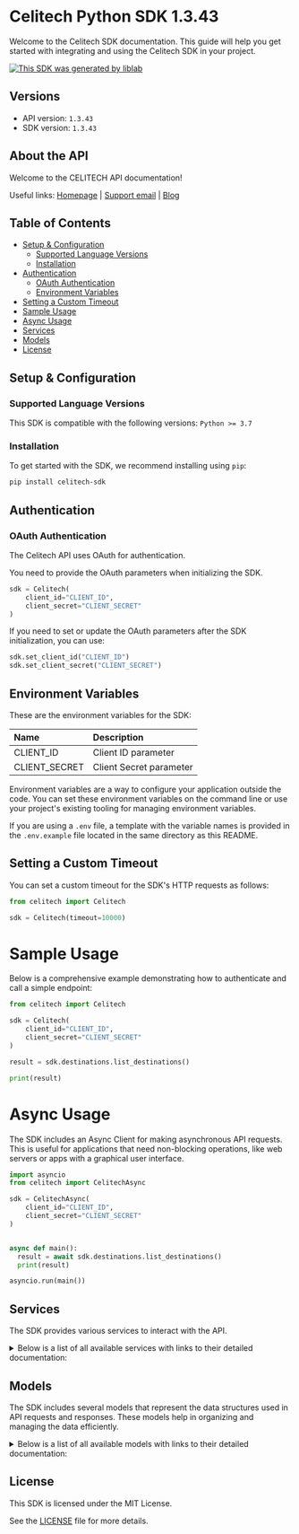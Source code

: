 # Celitech Python SDK 1.3.43

Welcome to the Celitech SDK documentation. This guide will help you get started with integrating and using the Celitech SDK in your project.

[![This SDK was generated by liblab](https://public-liblab-readme-assets.s3.us-east-1.amazonaws.com/built-by-liblab-icon.svg)](https://liblab.com/?utm_source=readme)

## Versions

- API version: `1.3.43`
- SDK version: `1.3.43`

## About the API

Welcome to the CELITECH API documentation!

Useful links: [Homepage](https://www.celitech.com) | [Support email](mailto:support@celitech.com) | [Blog](https://www.celitech.com/blog/)

## Table of Contents

- [Setup & Configuration](#setup--configuration)
  - [Supported Language Versions](#supported-language-versions)
  - [Installation](#installation)
- [Authentication](#authentication)
  - [OAuth Authentication](#oauth-authentication)
  - [Environment Variables](#environment-variables)
- [Setting a Custom Timeout](#setting-a-custom-timeout)
- [Sample Usage](#sample-usage)
- [Async Usage](#async-usage)
- [Services](#services)
- [Models](#models)
- [License](#license)

## Setup & Configuration

### Supported Language Versions

This SDK is compatible with the following versions: `Python >= 3.7`

### Installation

To get started with the SDK, we recommend installing using `pip`:

```bash
pip install celitech-sdk
```

## Authentication

### OAuth Authentication

The Celitech API uses OAuth for authentication.

You need to provide the OAuth parameters when initializing the SDK.

```py
sdk = Celitech(
    client_id="CLIENT_ID",
    client_secret="CLIENT_SECRET"
)
```

If you need to set or update the OAuth parameters after the SDK initialization, you can use:

```py
sdk.set_client_id("CLIENT_ID")
sdk.set_client_secret("CLIENT_SECRET")
```

## Environment Variables

These are the environment variables for the SDK:

| Name          | Description             |
| :------------ | :---------------------- |
| CLIENT_ID     | Client ID parameter     |
| CLIENT_SECRET | Client Secret parameter |

Environment variables are a way to configure your application outside the code. You can set these environment variables on the command line or use your project's existing tooling for managing environment variables.

If you are using a `.env` file, a template with the variable names is provided in the `.env.example` file located in the same directory as this README.

## Setting a Custom Timeout

You can set a custom timeout for the SDK's HTTP requests as follows:

```py
from celitech import Celitech

sdk = Celitech(timeout=10000)
```

# Sample Usage

Below is a comprehensive example demonstrating how to authenticate and call a simple endpoint:

```py
from celitech import Celitech

sdk = Celitech(
    client_id="CLIENT_ID",
    client_secret="CLIENT_SECRET"
)

result = sdk.destinations.list_destinations()

print(result)

```

# Async Usage

The SDK includes an Async Client for making asynchronous API requests. This is useful for applications that need non-blocking operations, like web servers or apps with a graphical user interface.

```py
import asyncio
from celitech import CelitechAsync

sdk = CelitechAsync(
    client_id="CLIENT_ID",
    client_secret="CLIENT_SECRET"
)


async def main():
  result = await sdk.destinations.list_destinations()
  print(result)

asyncio.run(main())
```

## Services

The SDK provides various services to interact with the API.

<details> 
<summary>Below is a list of all available services with links to their detailed documentation:</summary>

| Name                                                                 |
| :------------------------------------------------------------------- |
| [OAuthService](documentation/services/OAuthService.md)               |
| [DestinationsService](documentation/services/DestinationsService.md) |
| [PackagesService](documentation/services/PackagesService.md)         |
| [PurchasesService](documentation/services/PurchasesService.md)       |
| [ESimService](documentation/services/ESimService.md)                 |
| [IFrameService](documentation/services/IFrameService.md)             |

</details>

## Models

The SDK includes several models that represent the data structures used in API requests and responses. These models help in organizing and managing the data efficiently.

<details> 
<summary>Below is a list of all available models with links to their detailed documentation:</summary>

| Name                                                                                            | Description |
| :---------------------------------------------------------------------------------------------- | :---------- |
| [GetAccessTokenRequest](documentation/models/GetAccessTokenRequest.md)                          |             |
| [GetAccessTokenOkResponse](documentation/models/GetAccessTokenOkResponse.md)                    |             |
| [ListDestinationsOkResponse](documentation/models/ListDestinationsOkResponse.md)                |             |
| [ListPackagesOkResponse](documentation/models/ListPackagesOkResponse.md)                        |             |
| [CreatePurchaseV2Request](documentation/models/CreatePurchaseV2Request.md)                      |             |
| [CreatePurchaseV2OkResponse](documentation/models/CreatePurchaseV2OkResponse.md)                |             |
| [ListPurchasesOkResponse](documentation/models/ListPurchasesOkResponse.md)                      |             |
| [CreatePurchaseRequest](documentation/models/CreatePurchaseRequest.md)                          |             |
| [CreatePurchaseOkResponse](documentation/models/CreatePurchaseOkResponse.md)                    |             |
| [TopUpEsimRequest](documentation/models/TopUpEsimRequest.md)                                    |             |
| [TopUpEsimOkResponse](documentation/models/TopUpEsimOkResponse.md)                              |             |
| [EditPurchaseRequest](documentation/models/EditPurchaseRequest.md)                              |             |
| [EditPurchaseOkResponse](documentation/models/EditPurchaseOkResponse.md)                        |             |
| [GetPurchaseConsumptionOkResponse](documentation/models/GetPurchaseConsumptionOkResponse.md)    |             |
| [GetEsimOkResponse](documentation/models/GetEsimOkResponse.md)                                  |             |
| [GetEsimDeviceOkResponse](documentation/models/GetEsimDeviceOkResponse.md)                      |             |
| [GetEsimHistoryOkResponse](documentation/models/GetEsimHistoryOkResponse.md)                    |             |
| [GetEsimMacOkResponse](documentation/models/GetEsimMacOkResponse.md)                            |             |
| [TokenOkResponse](documentation/models/TokenOkResponse.md)                                      |             |
| [ListDestinations_400Response](documentation/models/ListDestinations400Response.md)             |             |
| [ListDestinations_401Response](documentation/models/ListDestinations401Response.md)             |             |
| [ListPackages_400Response](documentation/models/ListPackages400Response.md)                     |             |
| [ListPackages_401Response](documentation/models/ListPackages401Response.md)                     |             |
| [CreatePurchaseV2_400Response](documentation/models/CreatePurchaseV2_400Response.md)            |             |
| [CreatePurchaseV2_401Response](documentation/models/CreatePurchaseV2_401Response.md)            |             |
| [ListPurchases_400Response](documentation/models/ListPurchases400Response.md)                   |             |
| [ListPurchases_401Response](documentation/models/ListPurchases401Response.md)                   |             |
| [CreatePurchase_400Response](documentation/models/CreatePurchase400Response.md)                 |             |
| [CreatePurchase_401Response](documentation/models/CreatePurchase401Response.md)                 |             |
| [TopUpEsim_400Response](documentation/models/TopUpEsim400Response.md)                           |             |
| [TopUpEsim_401Response](documentation/models/TopUpEsim401Response.md)                           |             |
| [EditPurchase_400Response](documentation/models/EditPurchase400Response.md)                     |             |
| [EditPurchase_401Response](documentation/models/EditPurchase401Response.md)                     |             |
| [GetPurchaseConsumption_400Response](documentation/models/GetPurchaseConsumption400Response.md) |             |
| [GetPurchaseConsumption_401Response](documentation/models/GetPurchaseConsumption401Response.md) |             |
| [GetEsim_400Response](documentation/models/GetEsim400Response.md)                               |             |
| [GetEsim_401Response](documentation/models/GetEsim401Response.md)                               |             |
| [GetEsimDevice_400Response](documentation/models/GetEsimDevice400Response.md)                   |             |
| [GetEsimDevice_401Response](documentation/models/GetEsimDevice401Response.md)                   |             |
| [GetEsimHistory_400Response](documentation/models/GetEsimHistory400Response.md)                 |             |
| [GetEsimHistory_401Response](documentation/models/GetEsimHistory401Response.md)                 |             |
| [GetEsimMac_400Response](documentation/models/GetEsimMac400Response.md)                         |             |
| [GetEsimMac_401Response](documentation/models/GetEsimMac401Response.md)                         |             |
| [Token_400Response](documentation/models/Token400Response.md)                                   |             |
| [Token_401Response](documentation/models/Token401Response.md)                                   |             |

</details>

## License

This SDK is licensed under the MIT License.

See the [LICENSE](LICENSE) file for more details.
